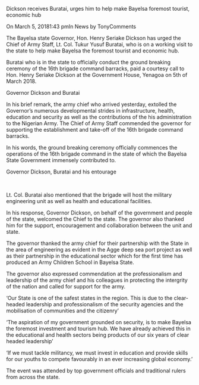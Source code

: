 Dickson receives Buratai, urges him to help make Bayelsa foremost tourist, economic hub

On March 5, 20181:43 pmIn News by TonyComments

The Bayelsa state Governor, Hon. Henry Seriake Dickson has urged the Chief of Army Staff, Lt. Col. Tukur Yusuf Buratai, who is on a working visit to the state to help make Bayelsa the foremost tourist and economic hub.

Buratai who is in the state to officially conduct the ground breaking ceremony of the 16th brigade command barracks, paid a courtesy call to Hon. Henry Seriake Dickson at the Government House, Yenagoa on 5th of March 2018.

Governor Dickson and Buratai

In his brief remark, the army chief who arrived yesterday, extolled the Governor’s numerous developmental strides in infrastructure, health, education and security as well as the contributions of the his administration to the Nigerian Army. The Chief of Army Staff commended the governor for supporting the establishment and take-off of the 16th brigade command barracks.

In his words, the ground breaking ceremony officially commences the operations of the 16th brigade command in the state of which the Bayelsa State Government immensely contributed to.

Governor Dickson, Buratai and his entourage

 

Lt. Col. Buratai also mentioned that the brigade will host the military engineering unit as well as health and educational facilities.

In his response, Governor Dickson, on behalf of the government and people of the state, welcomed the Chief to the state. The governor also thanked him for the support, encouragement and collaboration between the unit and state.

The governor thanked the army chief for their partnership with the State in the area of engineering as evident in the Agge deep sea port project as well as their partnership in the educational sector which for the first time has produced an Army Children School in Bayelsa State.

The governor also expressed commendation at the professionalism and leadership of the army chief and his colleagues in protecting the intergrity of the nation and called for support for the army.

‘Our State is one of the safest states in the region. This is due to the clear-headed leadership and professionalism of the security agencies and the mobilisation of communities and the citizenry’

‘The aspiration of my government grounded on security, is to make Bayelsa the foremost investment and tourism hub. We have already achieved this in the educational and health sectors being products of our six years of clear headed leadership’

‘If we must tackle militancy, we must invest in education and provide skills for our youths to compete favourably in an ever increasing global economy.’

The event was attended by top government officials and traditional rulers from across the state.
